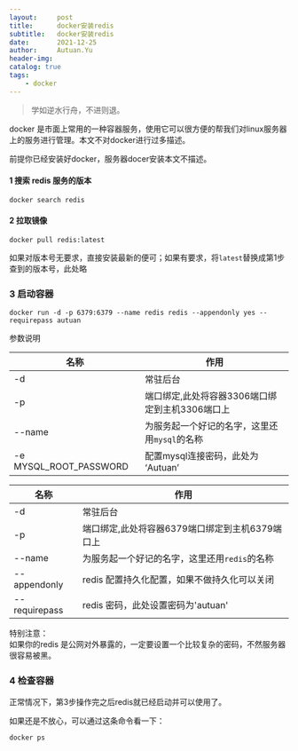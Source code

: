 ```yaml
---
layout:     post
title:      docker安装redis
subtitle:   docker安装redis
date:       2021-12-25
author:     Autuan.Yu
header-img:
catalog: true
tags:
    - docker
---
```


> 学如逆水行舟，不进则退。

docker 是市面上常用的一种容器服务，使用它可以很方便的帮我们对linux服务器上的服务进行管理。本文不对docker进行过多描述。

前提你已经安装好docker，服务器docer安装本文不描述。 

#### 1 搜索 redis 服务的版本
````
docker search redis
````

#### 2 拉取镜像
````
docker pull redis:latest
````
如果对版本号无要求，直接安装最新的便可；如果有要求，将`latest`替换成第1步查到的版本号，此处略

### 3 启动容器
````
docker run -d -p 6379:6379 --name redis redis --appendonly yes --requirepass autuan
````
参数说明   

| 名称 | 作用 |
|----|----|
| -d | 常驻后台 |
| -p | 端口绑定,此处将容器3306端口绑定到主机3306端口上 |
| --name | 为服务起一个好记的名字，这里还用`mysql`的名称 |
| -e MYSQL_ROOT_PASSWORD | 配置mysql连接密码，此处为 ‘Autuan’ |


| 名称 | 作用 |
|----|----|
| -d | 常驻后台 |
| -p | 端口绑定,此处将容器6379端口绑定到主机6379端口上 |
| --name | 为服务起一个好记的名字，这里还用`redis`的名称 |
| --appendonly | redis 配置持久化配置，如果不做持久化可以关闭 |
| --requirepass | redis 密码，此处设置密码为'autuan' |

特别注意：  
如果你的redis 是公网对外暴露的，一定要设置一个比较复杂的密码，不然服务器很容易被黑。  

### 4 检查容器
正常情况下，第3步操作完之后redis就已经启动并可以使用了。  

如果还是不放心，可以通过这条命令看一下：  
````
docker ps
````

